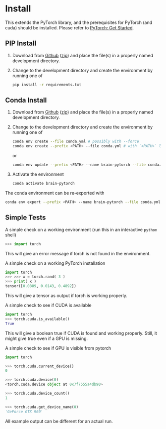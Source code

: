 # Install

This extends the PyTorch library, and the prerequisites for PyTorch (and cuda) should be installed. Please refer to [PyTorch: Get Started](https://pytorch.org/get-started/locally/).

## PIP Install

1. Download from [Github](https://github.com/jeblad/brain-pytorch) ([zip](https://github.com/jeblad/brain-pytorch/archive/master.zip)) and place the file(s) in a properly named development directory.

2. Change to the development directory and create the environment by running one of
	```bash
	pip install -r requirements.txt
	```

## Conda Install

1. Download from [Github](https://github.com/jeblad/brain-pytorch) ([zip](https://github.com/jeblad/brain-pytorch/archive/master.zip)) and place the file(s) in a properly named development directory.

2. Change to the development directory and create the environment by running one of

	```bash
	conda env create --file conda.yml # possibly with --force
	conda env create --prefix <PATH> --file conda.yml # with `<PATH>` like `/home/john/.conda/envs/pytorch`
	```

	or

	```bash
	conda env update --prefix <PATH> --name brain-pytorch --file conda.yml
	```

3. Activate the environment

	```bash
	conda activate brain-pytorch
	```

The conda environment can be re-exported with

```bash
conda env export --prefix <PATH> --name brain-pytorch --file conda.yml
```

## Simple Tests

A simple check on a working environment (run this in an interactive `python` shell)

```Python
>>> import torch
```

This will give an error message if torch is not found in the environment.

A simple check on a working PyTorch installation

```Python
import torch
>>> >>> x = torch.rand( 3 )
>>> print( x )
tensor([0.0889, 0.0143, 0.4892])
```

This will give a tensor as output if torch is working properly.

A simple check to see if CUDA is available

```python
import torch
>>> torch.cuda.is_available()
True
```

This will give a boolean true if CUDA is found and working properly. Still, it might give true even if a GPU is missing.

A simple check to see if GPU is visible from pytorch

```Python
import torch

>>> torch.cuda.current_device()
0

>>> torch.cuda.device(0)
<torch.cuda.device object at 0x7f7555a4db90>

>>> torch.cuda.device_count()
1

>>> torch.cuda.get_device_name(0)
'GeForce GTX 960'
```

All example output can be different for an actual run.

